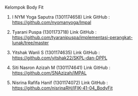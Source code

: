 Kelompok Body Fit
1. I NYM Yoga Saputra	(1301174658)
	Link GitHub	: https://github.com/nyomanyoga/Impal

2. Tyarani Puspa	(1301173718)
	Link GitHub	: https://github.com/tyaranipuspa/implementasi-perangkat-lunak/tree/master

3. Yitshak Wanli S	(1301174635)
	Link GitHub	: https://github.com/yitshak22/SKPL-dan-DPPL

4. Siti Nasron Azizah M	(1301174641)
	Link GitHub	: https://github.com/SNAzizah/IMPAL

5. Nisrina Rafifa Hanif	(1301174072)
	Link GitHub	: https://github.com/nisrinaRH/IFIK-41-04_BodyFit